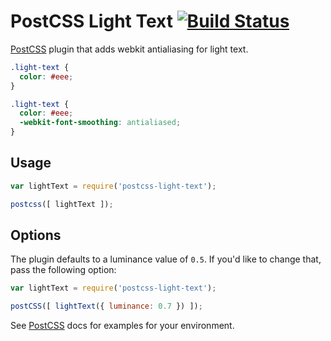 # PostCSS Light Text [![Build Status][ci-img]][ci]

[PostCSS] plugin that adds webkit antialiasing for light text.

[PostCSS]: https://github.com/postcss/postcss
[ci-img]:  https://travis-ci.org/jdsteinbach/postcss-light-text.svg
[ci]:      https://travis-ci.org/jdsteinbach/postcss-light-text

```css
.light-text {
  color: #eee;
}
```

```css
.light-text {
  color: #eee;
  -webkit-font-smoothing: antialiased;
}
```

## Usage

```js
var lightText = require('postcss-light-text');

postcss([ lightText ]);
```

## Options

The plugin defaults to a luminance value of `0.5`. If you'd like to change that, pass the following option:

```js
var lightText = require('postcss-light-text');

postCSS([ lightText({ luminance: 0.7 }) ]);
```

See [PostCSS] docs for examples for your environment.
